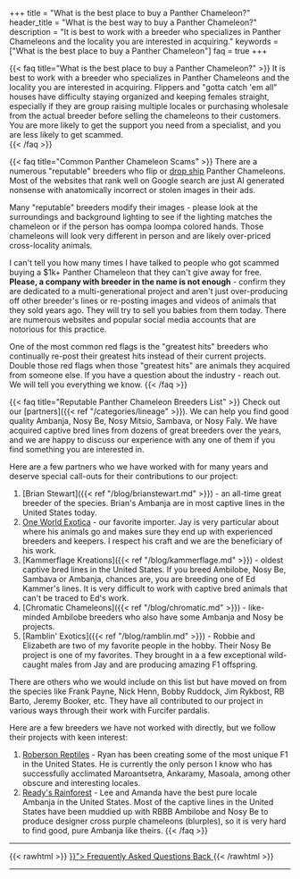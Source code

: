 +++
title = "What is the best place to buy a Panther Chameleon?"
header_title = "What is the best way to buy a Panther Chameleon?"
description = "It is best to work with a breeder who specializes in Panther Chameleons and the locality you are interested in acquiring."
keywords = ["What is the best place to buy a Panther Chameleon"]
faq = true
+++

{{< faq title="What is the best place to buy a Panther Chameleon?" >}}
It is best to work with a breeder who specializes in Panther Chameleons and the locality you are interested in acquiring. Flippers and "gotta catch 'em all" houses have difficulty staying organized and keeping females straight, especially if they are group raising multiple locales or purchasing wholesale from the actual breeder before selling the chameleons to their customers. You are more likely to get the support you need from a specialist, and you are less likely to get scammed.  
{{< /faq >}}

{{< faq title="Common Panther Chameleon Scams" >}}
There are a numerous "reputable" breeders who flip or [drop ship](https://en.wikipedia.org/wiki/Drop_shipping) Panther Chameleons. Most of the websites that rank well on Google search are just AI generated nonsense with anatomically incorrect or stolen images in their ads. 

Many "reputable" breeders modify their images - please look at the surroundings and background lighting to see if the lighting matches the chameleon or if the person has oompa loompa colored hands. Those chameleons will look very different in person and are likely over-priced cross-locality animals. 

I can't tell you how many times I have talked to people who got scammed buying a $1k+ Panther Chameleon that they can't give away for free. **Please, a company with breeder in the name is not enough** - confirm they are dedicated to a multi-generational project and aren't just over-producing off other breeder's lines or re-posting images and videos of animals that they sold years ago. They will try to sell you babies from them today. There are numerous websites and popular social media accounts that are notorious for this practice.

One of the most common red flags is the "greatest hits" breeders who continually re-post their greatest hits instead of their current projects. Double those red flags when those "greatest hits" are animals they acquired from someone else. If you have a question about the industry - reach out. We will tell you everything we know.
{{< /faq >}}

{{< faq title="Reputable Panther Chameleon Breeders List" >}}
Check out our [partners]({{< ref "/categories/lineage" >}}). We can help you find good quality Ambanja, Nosy Be, Nosy Mitsio, Sambava, or Nosy Faly. We have acquired captive bred lines from dozens of great breeders over the years, and we are happy to discuss our experience with any one of them if you find something you are interested in. 

Here are a few partners who we have worked with for many years and deserve special call-outs for their contributions to our project:

1. [Brian Stewart]({{< ref "/blog/brianstewart.md" >}}) - an all-time great breeder of the species. Brian's Ambanja are in most captive lines in the United States today.
2. [One World Exotica](https://oneworldexotica.com/) - our favorite importer. Jay is very particular about where his animals go and makes sure they end up with experienced breeders and keepers. I respect his craft and we are the beneficiary of his work.
3. [Kammerflage Kreations]({{< ref "/blog/kammerflage.md" >}}) - oldest captive bred lines in the United States. If you breed Ambilobe, Nosy Be, Sambava or Ambanja, chances are, you are breeding one of Ed Kammer's lines. It is very difficult to work with captive bred animals that can't be traced to Ed's work.
4. [Chromatic Chameleons]({{< ref "/blog/chromatic.md" >}}) - like-minded Ambilobe breeders who also have some Ambanja and Nosy be projects.
5. [Ramblin' Exotics]({{< ref "/blog/ramblin.md" >}}) - Robbie and Elizabeth are two of my favorite people in the hobby. Their Nosy Be project is one of my favorites. They brought in a a few exceptional wild-caught males from Jay and are producing amazing F1 offspring.

There are others who we would include on this list but have moved on from the species like Frank Payne, Nick Henn, Bobby Ruddock, Jim Rykbost, RB Barto, Jeremy Booker, etc. They have all contributed to our project in various ways through their work with Furcifer pardalis.

Here are a few breeders we have not worked with directly, but we follow their projects with keen interest:

1. [Roberson Reptiles](https://www.robersonreptiles.com/) - Ryan has been creating some of the most unique F1 in the United States. He is currently the only person I know who has successfully acclimated Maroantsetra, Ankaramy, Masoala, among other obscure and interesting locales.
2. [Ready's Rainforest](https://readysrainforest.com/) - Lee and Amanda have the best pure locale Ambanja in the United States. Most of the captive lines in the United States have been muddied up with RBBB Ambilobe and Nosy Be to produce designer cross purple chameleons (blurples), so it is very hard to find good, pure Ambanja like theirs.
{{< /faq >}}

<hr>
{{< rawhtml >}}
<a class="btn btn-template-main" href="{{< ref "/faq" >}}"> Frequently Asked Questions <i class="fas fa-backward"></i> Back </a>
{{< /rawhtml >}}
<hr>